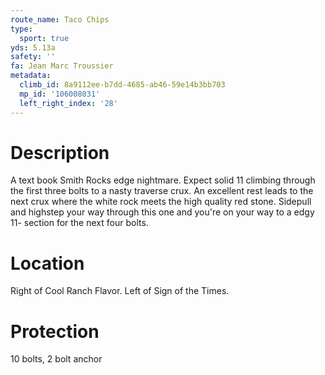 ```yaml
---
route_name: Taco Chips
type:
  sport: true
yds: 5.13a
safety: ''
fa: Jean Marc Troussier
metadata:
  climb_id: 8a9112ee-b7dd-4685-ab46-59e14b3bb703
  mp_id: '106008031'
  left_right_index: '28'
---
```

# Description
A text book Smith Rocks edge nightmare. Expect solid 11 climbing through the first three bolts to a nasty traverse crux. An excellent rest leads to the next crux where the white rock meets the high quality red stone. Sidepull and highstep your way through this one and you're on your way to a edgy 11- section for the next four bolts.

# Location
Right of Cool Ranch Flavor. Left of Sign of the Times.

# Protection
10 bolts, 2 bolt anchor
